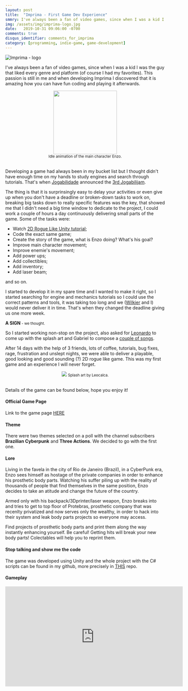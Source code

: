 ```yaml
---
layout: post
title:  "Imprima - First Game Dev Experience"
smmry: I've always been a fan of video games, since when I was a kid I was the guy that liked every genre and platform (of course I had my favorites). This passion is still in me and when developing Imprima I discovered that it is amazing how you can have fun coding and playing it afterwards.
img: /assets/img/imprima-logo.jpg
date:   2019-10-31 09:06:00 -0700
comments: true
disqus_identifier: comments_for_imprima
category: [programming, indie-game, game-development]
---
```


![Imprima - logo]({{site.url}}/assets/img/imprima-logo.jpg)

I've always been a fan of video games, since when I was a kid I was the guy that liked every genre and platform (of course I had my favorites).
This passion is still in me and when developing Imprima I discovered that it is amazing how you can have fun coding and playing it afterwards.

<div align="center">
  <img height="200px" src="{{site.url}}/assets/img/enzo-idle-gif.gif"/>
  <br/><small>Idle animation of the main character Enzo.</small><br/><br/>
</div>

Developing a game had always been in my bucket list but I thought didn't have enough time on my hands to study engines and search through tutorials. That's when [Jogabilidade](https://www.youtube.com/jogabilidade) announced the [3rd Jogabilijam](https://jams.gamejolt.io/jogabilijam3).

The thing is that it is surprinsingly easy to delay your activities or even give up when you don't have a deadline or broken-down tasks to work on, breaking big tasks down to really specific features was the key, that showed me that I didn't need a big time window to dedicate to the project, I could work a couple of hours a day continuously delivering small parts of the game. Some of the tasks were:

- Watch <a href="https://learn.unity.com/project/2d-roguelike-tutorial">2D Rogue Like Unity tutorial</a>;
- Code the exact same game;
- Create the story of the game, what is Enzo doing? What's his goal?
- Improve main character movement;
- Improve enemie's movement;
- Add power ups;
- Add collectibles;
- Add inventory;
- Add laser beam;

and so on.

I started to develop it in my spare time and I wanted to make it right, so I started searching for engine and mechanics tutorials so I could use the correct patterns and tools, it was taking too long and we ([Wilkier](http://wilkier.com/) and I) would never deliver it in time. That's when they changed the deadline giving us one more week.

__A SIGN__<small> - we thought.</small>

So I started working non-stop on the project, also asked for [Leonardo](https://leocalca.com/) to come up with the splash art and Gabriel to compose a <a href="https://gamejolt.com/games/imprima/374632/download/soundtrack" target="_blank">couple of songs</a>.

After 14 days with the help of 3 friends, lots of coffee, tutorials, bug fixes, rage, frustration and unslept nights, we were able to deliver a playable, good looking and good sounding (?) 2D rogue like game. This was my first game and an experience I will never forget.


  <div align="center">
    <img src="{{site.url}}/assets/img/splashart-imprima.jpg"/>
    <small>Splash art by Leocalca.</small><br/><br/>
  </div>


Details of the game can be found below, hope you enjoy it!

#### Official Game Page
Link to the game page <a href="https://lelogrott.gamejolt.io/imprima" target="_blank">HERE</a>

#### Theme
There were two themes selected on a poll with the channel subscribers __Brazilian Cyberpunk__ and __Three Actions__. We decided to go with the first one.

#### Lore
Living in the favela in the city of Rio de Janeiro (Brazil), in a CyberPunk era, Enzo sees himself as hostage of the private companies in order to enhance his prosthetic body parts.
Watching his suffer piling up with the reality of thousands of people that find themselves in the same position, Enzo decides to take an atitude and change the future of the country.

Armed only with his backpack/3Dprinter/laser weapon, Enzo breaks into and tries to get to top floor of Protebras, prosthetic company that was recenlty privatized and now serves only the wealthy, in order to hack into their system and leak body parts projects so everyone may access.

Find projects of prosthetic body parts and print them along the way instantly enhancing yourself. Be careful! Getting hits will break your new body parts! Colectables will help you to reprint them.

#### Stop talking and show me the code
The game was developed using Unity and the whole project with the C# scripts can be found in my github, more precisely in [THIS](https://github.com/lelogrott/imprima) repo.

#### Gameplay
<iframe width="560" height="315" src="https://www.youtube.com/embed/7LBKkzFgpKU" frameborder="0" allow="accelerometer; autoplay; encrypted-media; gyroscope; picture-in-picture" allowfullscreen></iframe>


